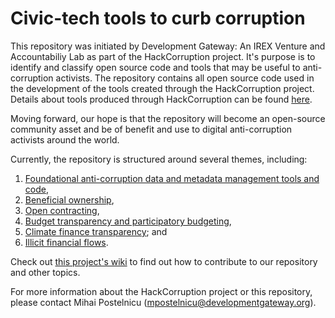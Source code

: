 # Civic-tech tools to curb corruption

This repository was initiated by Development Gateway: An IREX Venture and Accountabiliy Lab as part of the HackCorruption project. It's purpose is to identify and classify open source code and tools that may be useful to anti-corruption activists. The repository contains all open source code used in the development of the tools created through the HackCorruption project. Details about tools produced through HackCorruption can be found [here](https://hackcorruption.org). 

Moving forward, our hope is that the repository will become an open-source community asset and be of benefit and use to digital anti-corruption activists around the world.

Currently, the repository is structured around several themes, including:

1. [Foundational anti-corruption data and metadata management tools and code](Foundational),
2. [Beneficial ownership](BeneficialOwnership),
3. [Open contracting](OpenContracting),
4. [Budget transparency and participatory budgeting](BudgetTransparency), 
5. [Climate finance transparency](ClimateFinanceTransparency); and
6. [Illicit financial flows](IllicitFinancialFlows).

Check out [this project's wiki](https://github.com/devgateway/civic-tech-tools-hackcorruption/wiki) to find out how to contribute to our repository and other topics. 

For more information about the HackCorruption project or this repository, please contact Mihai Postelnicu (mpostelnicu@developmentgateway.org). 
